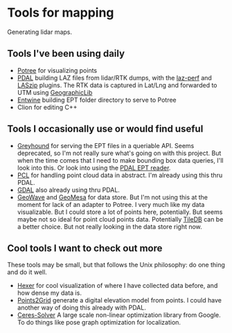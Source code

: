 # Tools for mapping

Generating lidar maps.

## Tools I've been using daily 

-  [Potree](http://potree.entwine.io/data/custom.html?r=) for visualizing points
-  [PDAL](https://pdal.io) building LAZ files from lidar/RTK dumps, with the [laz-perf](https://github.com/hobu/laz-perf) and [LASzip](https://github.com/LASzip/LASzip) plugins. The RTK data is captured in Lat/Lng and forwarded to UTM using [GeographicLib](https://geographiclib.sourceforge.io)
-  [Entwine](https://entwine.io) building EPT folder directory to serve to Potree
-  Clion for editing C++

## Tools I occasionally use or would find useful

-  [Greyhound](https://greyhound.io) for serving the EPT files in a queriable API. Seems deprecated, so I'm not really sure what's going on with this project. But when the time comes that I need to make bounding box data queries, I'll look into this. Or look into using the [PDAL EPT reader](https://pdal.io/stages/readers.ept.html).
-  [PCL](http://pointclouds.org/) for handling point cloud data in abstract. I'm already using this thru PDAL.
-  [GDAL](https://www.gdal.org) also already using thru PDAL.
-  [GeoWave](https://locationtech.github.io/geowave/) and [GeoMesa](https://geomesa.org/documentation/tutorials/index.html) for data store. But I'm not using this at the moment for lack of an adapter to Potree. I very much like my data visualizable. But I could store a lot of points here, potentially. But seems maybe not so ideal for point cloud points data. Potentially [TileDB](https://tiledb.io) can be a better choice. But not really looking in the data store right now. 

## Cool tools I want to check out more

These tools may be small, but that follows the Unix philosophy: do one thing and do it well.

-  [Hexer](http://github.com/hobu/hexer) for cool visualization of where I have collected data before, and how dense my data is.
-  [Points2Grid](https://github.com/CRREL/points2grid) generate a digital elevation model from points. I could have another way of doing this already with PDAL. 
-  [Ceres-Solver](https://github.com/ceres-solver/ceres-solver) A large scale non-linear optimization library from Google. To do things like pose graph optimization for localization.
